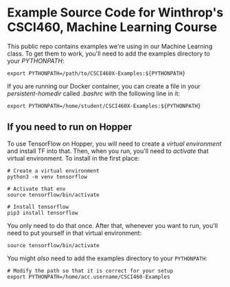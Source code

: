 # Example Source Code for Winthrop's CSCI460, Machine Learning Course

This public repo contains examples we're using in our Machine Learning class.  To get them to work, you'll need to add the examples directory to your *PYTHONPATH*:

```
export PYTHONPATH=/path/to/CSCI460X-Examples:${PYTHONPATH}
```

If you are running our Docker container, you can create a file in your *persistent-homedir* called *.bashrc* with the following line in it:

```
export PYTHONPATH=/home/student/CSCI460X-Examples:${PYTHONPATH}
```

## If you need to run on Hopper

To use TensorFlow on Hopper, you will need to create a *virtual environment* and install TF into that.  Then, when you run, you'll need to *activate* that virtual environment.  To install in the first place:

```
# Create a virtual environment
python3 -m venv tensorflow

# Activate that env
source tensorflow/bin/activate

# Install tensorflow
pip3 install tensorflow
```

You only need to do that once.  After that, whenever you want to run, you'll need to put yourself in that virtual environment:
```
source tensorflow/bin/activate
```

You might *also* need to add the examples directory to your `PYTHONPATH`:
```
# Modify the path so that it is correct for your setup
export PYTHONPATH=/home/acc.username/CSCI460-Examples
```
